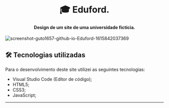 <h1 align="center">
🎓 Eduford.
</h1>

<h4 align="center">
  Design de um site de uma universidade fictícia.
</h4>

![screenshot-guto1657-github-io-Eduford-1615842037369](https://user-images.githubusercontent.com/70277574/111221110-d50fef00-85b8-11eb-9c7f-8b527cf7c7a4.png)

## 🛠 Tecnologias utilizadas
Para o desenvolvimento deste site utilizei as seguintes tecnologias:
- Visual Studio Code (Editor de código);
- HTML5;
- CSS3;
- JavaScript;
---
